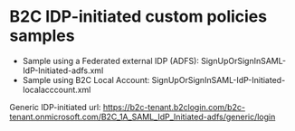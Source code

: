 # B2C IDP-initiated custom policies samples
- Sample using a Federated external IDP (ADFS): SignUpOrSignInSAML-IdP-Initiated-adfs.xml
- Sample using B2C Local Account: SignUpOrSignInSAML-IdP-Initiated-localacccount.xml

Generic IDP-initiated url: https://b2c-tenant.b2clogin.com/b2c-tenant.onmicrosoft.com/B2C_1A_SAML_IdP_Initiated-adfs/generic/login